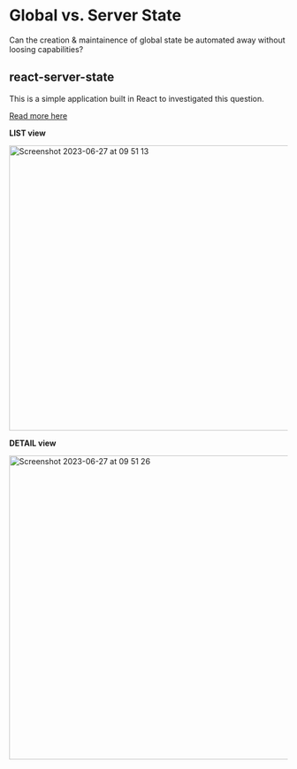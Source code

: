 # Global vs. Server State
Can the creation & maintainence of global state be automated away without loosing capabilities?

## react-server-state
This is a simple application built in React to investigated this question.

[Read more here](https://journal.huet.info/global_vs_server_state)

**LIST view**

<img width="515" alt="Screenshot 2023-06-27 at 09 51 13" src="https://github.com/ianhuet/react-server-state/assets/1751927/ef57bcdb-f688-4b9e-812d-d2202841e37e">

**DETAIL view**

<img width="549" alt="Screenshot 2023-06-27 at 09 51 26" src="https://github.com/ianhuet/react-server-state/assets/1751927/2fa47ef4-ff79-48b9-b6f6-6ac056dc7427">
